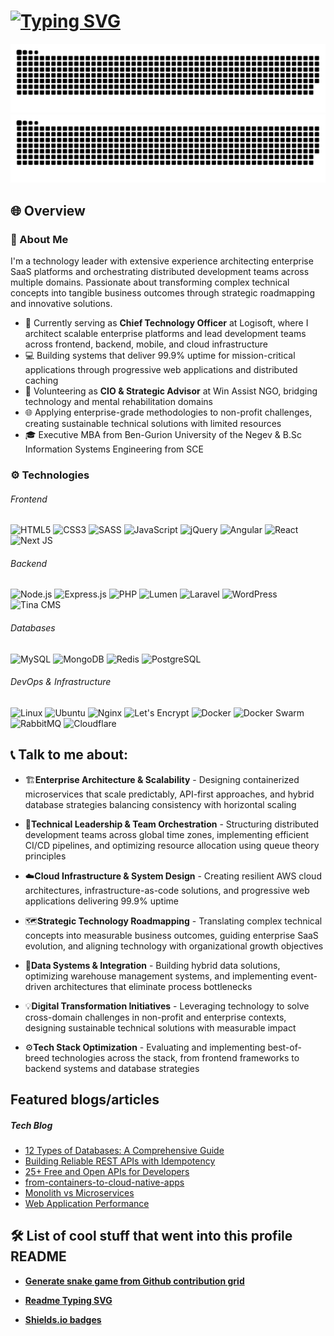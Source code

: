 
<h1 style"display:flex; justify-content:center">
<a href="https://nc555.vercel.app"><img src="https://readme-typing-svg.herokuapp.com?font=Nunito&weight=600&size=72&duration=2000&pause=1&color=6777EF&center=true&vCenter=true&multiline=true&repeat=false&width=1000&height=300&lines=Hello+%F0%9F%91%8B;My+Name+Is+Nati;I+am+a+CTO" alt="Typing SVG" /></a>
</h1>

![github contribution grid snake animation](https://raw.githubusercontent.com/platane/platane/output/github-contribution-grid-snake-dark.svg#gh-dark-mode-only)![github contribution grid snake animation](https://raw.githubusercontent.com/platane/platane/output/github-contribution-grid-snake.svg#gh-light-mode-only)

## 🌐 Overview

### 👋 About Me

I'm a technology leader with extensive experience architecting enterprise SaaS platforms and orchestrating distributed development teams across multiple domains. Passionate about transforming complex technical concepts into tangible business outcomes through strategic roadmapping and innovative solutions.

* 🏢 Currently serving as **Chief Technology Officer** at Logisoft, where I architect scalable enterprise platforms and lead development teams across frontend, backend, mobile, and cloud infrastructure
* 💻 Building systems that deliver 99.9% uptime for mission-critical applications through progressive web applications and distributed caching
* 🤝 Volunteering as **CIO & Strategic Advisor** at Win Assist NGO, bridging technology and mental rehabilitation domains
* 🌐 Applying enterprise-grade methodologies to non-profit challenges, creating sustainable technical solutions with limited resources
* 🎓 Executive MBA from Ben-Gurion University of the Negev & B.Sc Information Systems Engineering from SCE

### ⚙️ Technologies

###### Frontend
![HTML5](https://img.shields.io/badge/html5-%23E34F26.svg?style=plastic&logo=html5&logoColor=white)
![CSS3](https://img.shields.io/badge/css3-%231572B6.svg?style=plastic&logo=css3&logoColor=white) 
![SASS](https://img.shields.io/badge/SASS-hotpink.svg?style=plastic&logo=SASS&logoColor=white) 
![JavaScript](https://img.shields.io/badge/javascript-%23323330.svg?style=plastic&logo=javascript&logoColor=%23F7DF1E)
![jQuery](https://img.shields.io/badge/jquery-%230769AD.svg?style=plastic&logo=jquery&logoColor=white)
![Angular](https://img.shields.io/badge/angular-%23DD0031.svg?style=plastic&logo=angular&logoColor=white) 
![React](https://img.shields.io/badge/react-%2320232a.svg?style=plastic&logo=react&logoColor=%2361DAFB) 
![Next JS](https://img.shields.io/badge/Next-black?style=plastic&logo=next.js&logoColor=white)
###### Backend
![Node.js](https://img.shields.io/badge/node.js-6DA55F?style=plastic&logo=node.js&logoColor=white) 
![Express.js](https://img.shields.io/badge/express.js-%23404d59.svg?style=plastic&logo=express&logoColor=%2361DAFB)
![PHP](https://img.shields.io/badge/php-%23777BB4.svg?style=plastic&logo=php&logoColor=white) 
![Lumen](https://img.shields.io/badge/Lumen-%23FF2D20.svg?style=plastic&logo=lumen&logoColor=white)
![Laravel](https://img.shields.io/badge/laravel-%23FF2D20.svg?style=plastic&logo=laravel&logoColor=white)
![WordPress](https://img.shields.io/badge/WordPress-%23117AC9.svg?style=plastic&logo=WordPress&logoColor=white) 
![Tina CMS](https://img.shields.io/badge/Tina%20CMS-F6762D?style=plastic&logoColor=white)
###### Databases
![MySQL](https://img.shields.io/badge/mysql-%2300f.svg?style=plastic&logo=mysql&logoColor=white)
![MongoDB](https://img.shields.io/badge/MongoDB-%234ea94b.svg?style=plastic&logo=mongodb&logoColor=white) 
![Redis](https://img.shields.io/badge/redis-%23DD0031.svg?style=plastic&logo=redis&logoColor=white)
![PostgreSQL](https://img.shields.io/badge/PostgreSQL-316192?style=plastic&logo=postgresql&logoColor=white)
###### DevOps & Infrastructure
![Linux](https://img.shields.io/badge/Linux-FCC624?style=plastic&logo=linux&logoColor=black)
![Ubuntu](https://img.shields.io/badge/Ubuntu-E95420?style=plastic&logo=ubuntu&logoColor=white)
![Nginx](https://img.shields.io/badge/nginx-%23009639.svg?style=plastic&logo=nginx&logoColor=white) 
![Let's Encrypt](https://img.shields.io/badge/Let's%20Encrypt-003A70?style=plastic&logo=letsencrypt&logoColor=white)
![Docker](https://img.shields.io/badge/docker-%230db7ed.svg?style=plastic&logo=docker&logoColor=white) 
![Docker Swarm](https://img.shields.io/badge/docker%20swarm-%230db7ed.svg?style=plastic&logo=docker&logoColor=white)
![RabbitMQ](https://img.shields.io/badge/rabbitmq-%23FF6600.svg?style=plastic&logo=rabbitmq&logoColor=white) 
![Cloudflare](https://img.shields.io/badge/Cloudflare-F38020?style=plastic&logo=Cloudflare&logoColor=white)  

## 📞 Talk to me about:

* 🏗️**Enterprise Architecture & Scalability**  - Designing containerized microservices that scale predictably, API-first approaches, and hybrid database strategies balancing consistency with horizontal scaling
  
* 👥**Technical Leadership & Team Orchestration**  - Structuring distributed development teams across global time zones, implementing efficient CI/CD pipelines, and optimizing resource allocation using queue theory principles

* ☁️**Cloud Infrastructure & System Design**  - Creating resilient AWS cloud architectures, infrastructure-as-code solutions, and progressive web applications delivering 99.9% uptime

* 🗺️**Strategic Technology Roadmapping**  - Translating complex technical concepts into measurable business outcomes, guiding enterprise SaaS evolution, and aligning technology with organizational growth objectives

* 🔄**Data Systems & Integration**  - Building hybrid data solutions, optimizing warehouse management systems, and implementing event-driven architectures that eliminate process bottlenecks

* 💡**Digital Transformation Initiatives** - Leveraging technology to solve cross-domain challenges in non-profit and enterprise contexts, designing sustainable technical solutions with measurable impact

* ⚙️**Tech Stack Optimization** - Evaluating and implementing best-of-breed technologies across the stack, from frontend frameworks to backend systems and database strategies

## Featured blogs/articles
  ##### Tech Blog
-  [12 Types of Databases: A Comprehensive Guide](https://nc555.vercel.app/blog/12-types-of-databases)
-  [Building Reliable REST APIs with Idempotency](https://nc555.vercel.app/blog/building-reliable-rest-apis-with-idempotency)
-  [25+ Free and Open APIs for Developers](https://nc555.vercel.app/blog/free-and-open-apis-for-developers)
-  [from-containers-to-cloud-native-apps](https://nc555.vercel.app/blog/from-containers-to-cloud-native-apps)
-  [Monolith vs Microservices](https://nc555.vercel.app/blog/software-architecture-patterns)
-  [Web Application Performance](https://nc555.vercel.app/blog/web-app-performance)


## 🛠️ List of cool stuff that went into this profile README

- [**Generate snake game from Github contribution grid**](https://github.com/marketplace/actions/generate-snake-game-from-github-contribution-grid)

- [**Readme Typing SVG**](https://readme-typing-svg.herokuapp.com/demo/)

- [**Shields.io badges**](https://shields.io/)


<!--
## 📊 GitHub Stats:

<div style="display: none; flex-wrap: wrap; justify-content: space-between; gap: 20px; margin-bottom: 30px;">
  <div style="flex: 1; min-width: 300px; box-shadow: 0 4px 8px rgba(0,0,0,0.2); border-radius: 10px; overflow: hidden;">
    <img src="https://github-readme-stats.vercel.app/api?username=nc555&theme=dark&hide_border=false&include_all_commits=true&count_private=true" alt="GitHub Stats" width="100%" height="100%" style="display: block;">
  </div>
  
  <div style="flex: 1; min-width: 300px; box-shadow: 0 4px 8px rgba(0,0,0,0.2); border-radius: 10px; overflow: hidden;">
    <img src="https://github-readme-streak-stats.herokuapp.com/?user=nc555&theme=dark&hide_border=false" alt="GitHub Streak Stats" width="100%" height="100%" style="display: block;">
  </div>
  
  <div style="flex: 1; min-width: 300px; box-shadow: 0 4px 8px rgba(0,0,0,0.2); border-radius: 10px; overflow: hidden;">
    <img src="https://github-readme-stats.vercel.app/api/top-langs/?username=nc555&theme=dark&hide_border=false&include_all_commits=true&count_private=true&layout=compact" alt="Top Languages" width="100%" height="100%" style="display: block;">
  </div>
</div>
-->


